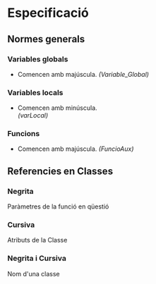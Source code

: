 # Especificació

## Normes generals

### Variables globals
- Comencen amb majúscula. 
	*(Variable_Global)*

### Variables locals
- Comencen amb minúscula.	
	*(varLocal)*

### Funcions
- Comencen amb majúscula. 
	*(FuncioAux)*

## Referencies en Classes

### Negrita

Paràmetres de la funció en qüestió

### Cursiva 

Atributs de la Classe

### Negrita i Cursiva

Nom d'una classe

